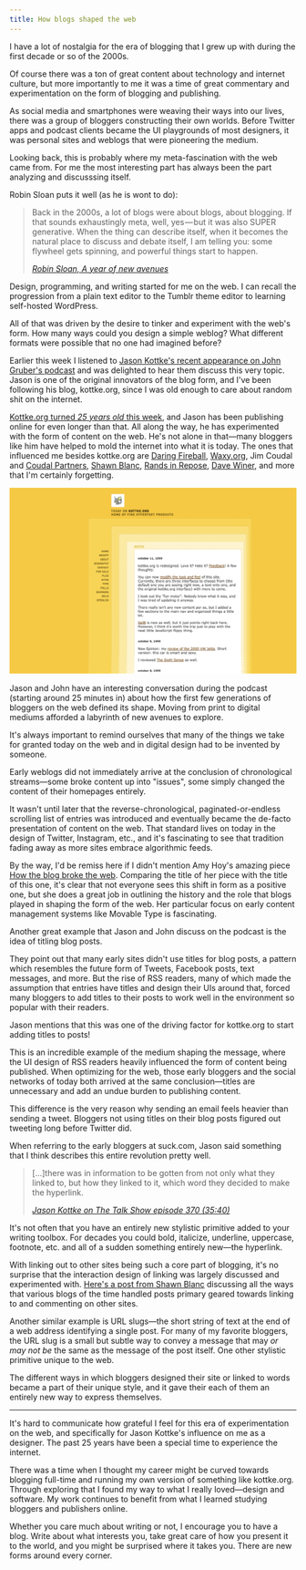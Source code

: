 ```yaml
---
title: How blogs shaped the web
---
```


I have a lot of nostalgia for the era of blogging that I grew up with during the first decade or so of the 2000s.

Of course there was a ton of great content about technology and internet culture, but more importantly to me it was a time of great commentary and experimentation on the form of blogging and publishing.

As social media and smartphones were weaving their ways into our lives, there was a group of bloggers constructing their own worlds. Before Twitter apps and podcast clients became the UI playgrounds of most designers, it was personal sites and weblogs that were pioneering the medium.

Looking back, this is probably where my meta-fascination with the web came from. For me the most interesting part has always been the part analyzing and discusssing itself.

Robin Sloan puts it well (as he is wont to do):

> Back in the 2000s, a lot of blogs were about blogs, about blogging. If that sounds exhaustingly meta, well, yes — but it was also SUPER generative. When the thing can describe itself, when it becomes the natural place to discuss and debate itself, I&nbsp;am telling you: some flywheel gets spinning, and powerful things start to&nbsp;happen.
>
> <cite>[Robin Sloan, A year of new avenues](https://www.robinsloan.com/lab/new-avenues/#meta)</cite>

Design, programming, and writing started for me on the web. I can recall the progression from a plain text editor to the Tumblr theme editor to learning self-hosted WordPress.

All of that was driven by the desire to tinker and experiment with the web's form. How many ways could you design a simple weblog? What different formats were possible that no one had imagined before?

Earlier this week I listened to [Jason Kottke's recent appearance on John Gruber's podcast](https://daringfireball.net/thetalkshow/2023/03/11/ep-370) and was delighted to hear them discuss this very topic. Jason is one of the original innovators of the blog form, and I've been following his blog, kottke.org, since I was old enough to care about random shit on the internet.

[Kottke.org turned _25 years old_ this week](https://kottke.org/23/03/kottke-is-25-years-old-today), and Jason has been publishing online for even longer than that. All along the way, he has experimented with the form of content on the web. He's not alone in that—many bloggers like him have helped to mold the internet into what it is today. The ones that influenced me besides kottke.org are [Daring Fireball](https://daringfireball.net), [Waxy.org](https://waxy.org), Jim Coudal and [Coudal Partners](http://www.coudal.com), [Shawn Blanc](https://shawnblanc.net), [Rands in Repose](https://randsinrepose.com/), [Dave Winer](http://scripting.com/), and more that I'm certainly forgetting.

![](kottke.png '[A screenshot of kottke.org from October 12, 1999](https://web.archive.org/web/19991012050139/http://kottke.org/), and my personal favorite design of the site over the years')

Jason and John have an interesting conversation during the podcast (starting around 25 minutes in) about how the first few generations of bloggers on the web defined its shape. Moving from print to digital mediums afforded a labyrinth of new avenues to explore.

It's always important to remind ourselves that many of the things we take for granted today on the web and in digital design had to be invented by someone.

Early weblogs did not immediately arrive at the conclusion of chronological streams—some broke content up into "issues", some simply changed the content of their homepages entirely.

It wasn't until later that the reverse-chronological, paginated-or-endless scrolling list of entries was introduced and eventually became the de-facto presentation of content on the web. That standard lives on today in the design of Twitter, Instagram, etc., and it's fascinating to see that tradition fading away as more sites embrace algorithmic feeds.

By the way, I'd be remiss here if I didn't mention Amy Hoy's amazing piece [How the blog broke the web](https://stackingthebricks.com/how-blogs-broke-the-web). Comparing the title of her piece with the title of this one, it's clear that not everyone sees this shift in form as a positive one, but she does a great job in outlining the history and the role that blogs played in shaping the form of the web. Her particular focus on early content management systems like Movable Type is fascinating.

Another great example that Jason and John discuss on the podcast is the idea of titling blog posts.

They point out that many early sites didn't use titles for blog posts, a pattern which resembles the future form of Tweets, Facebook posts, text messages, and more. But the rise of RSS readers, many of which made the assumption that entries have titles and design their UIs around that, forced many bloggers to add titles to their posts to work well in the environment so popular with their readers.

Jason mentions that this was one of the driving factor for kottke.org to start adding titles to posts!

This is an incredible example of the medium shaping the message, where the UI design of RSS readers heavily influenced the form of content being published. When optimizing for the web, those early bloggers and the social networks of today both arrived at the same conclusion—titles are unnecessary and add an undue burden to publishing content.

This difference is the very reason why sending an email feels heavier than sending a tweet. Bloggers not using titles on their blog posts figured out tweeting long before Twitter did.

When referring to the early bloggers at suck.com, Jason said something that I think describes this entire revolution pretty well.

> [...]there was in information to be gotten from not only what they linked to, but how they linked to it, which word they decided to make the hyperlink.
>
> <cite>[Jason Kottke on The Talk Show episode 370 (35:40)](https://daringfireball.net/thetalkshow/2023/03/11/ep-370)</cite>

It's not often that you have an entirely new stylistic primitive added to your writing toolbox. For decades you could bold, italicize, underline, uppercase, footnote, etc. and all of a sudden something entirely new—the hyperlink.

With linking out to other sites being such a core part of blogging, it's no surprise that the interaction design of linking was largely discussed and experimented with. [Here's a post from Shawn Blanc](https://shawnblanc.net/2009/08/the-link-post) discussing all the ways that various blogs of the time handled posts primary geared towards linking to and commenting on other sites.

Another similar example is URL slugs—the short string of text at the end of a web address identifying a single post. For many of my favorite bloggers, the URL slug is a small but subtle way to convey a message that may _or may not be_ the same as the message of the post itself. One other stylistic primitive unique to the web.

The different ways in which bloggers designed their site or linked to words became a part of their unique style, and it gave their each of them an entirely new way to express themselves.

<hr class='break' />

It's hard to communicate how grateful I feel for this era of experimentation on the web, and specifically for Jason Kottke's influence on me as a designer. The past 25 years have been a special time to experience the internet.

There was a time when I thought my career might be curved towards blogging full-time and running my own version of something like kottke.org. Through exploring that I found my way to what I really loved—design and software. My work continues to benefit from what I learned studying bloggers and publishers online.

Whether you care much about writing or not, I encourage you to have a blog. Write about what interests you, take great care of how you present it to the world, and you might be surprised where it takes you. There are new forms around every corner.
